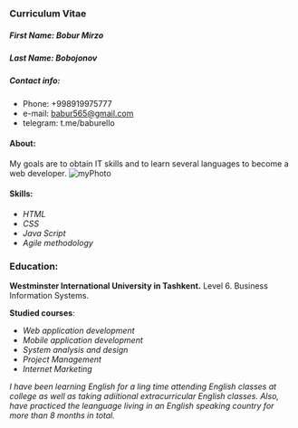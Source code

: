 ### Curriculum Vitae
##### First Name: _Bobur Mirzo_
##### Last Name: _Bobojonov_
##### Contact info: 
* Phone: +998919975777
* e-mail: babur565@gmail.com
* telegram: t.me/baburello

#### About:
My goals are to obtain IT skills and to learn several languages to become a web developer. 
![myPhoto](https://avatars2.githubusercontent.com/u/23414729?s=460&v=4)

#### Skills:
* *HTML*
* *CSS*
* *Java Script*
* *Agile methodology*


### Education:
**Westminster International University in Tashkent.**
Level 6. Business Information Systems. 

**Studied courses**:
* *Web application development*
* *Mobile application development*
* *System analysis and design*
* *Project Management*
* *Internet Marketing*

*I have been learning English for a ling time attending English classes at college as well as taking adiitional extracurricular English classes. Also, have practiced the leanguage living in an English speaking country for more than 8 months in total.*





